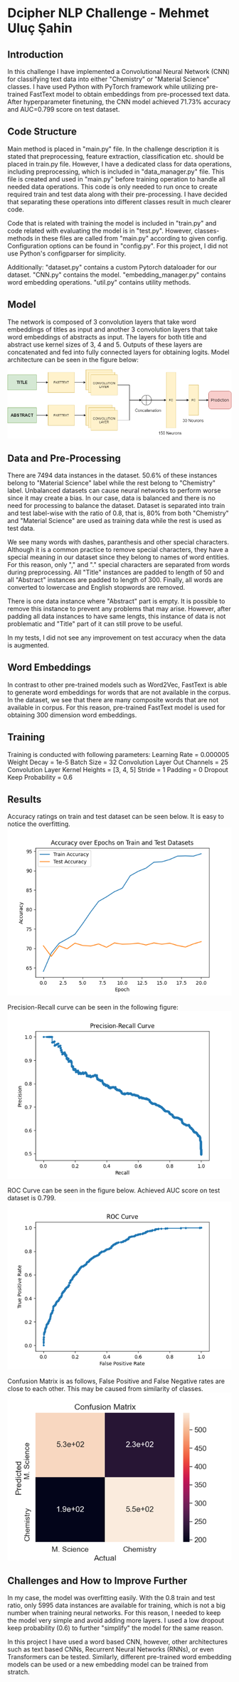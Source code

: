 # Dcipher NLP Challenge - Mehmet Uluç Şahin

## Introduction
In this challenge I have implemented a Convolutional Neural Network (CNN) for classifying text data into either "Chemistry" or "Material Science" classes. I have used Python with PyTorch framework while utilizing pre-trained FastText model to obtain embeddings from pre-processed text data. After hyperparameter finetuning, the CNN model achieved 71.73% accuracy and AUC=0.799 score on test dataset.

## Code Structure
Main method is placed in "main.py" file. In the challenge description it is stated that preprocessing, feature extraction, classification etc. should be placed in train.py file. However, I have a dedicated class for data operations, including preprocessing, which is included in "data_manager.py" file. This file is created and used in "main.py" before training operation to handle all needed data operations. This code is only needed to run once to create required train and test data along with their pre-processing. I have decided that separating these operations into different classes result in much clearer code.

Code that is related with training the model is included in "train.py" and code related with evaluating the model is in "test.py". However, classes-methods in these files are called from "main.py" according to given config. Configuration options can be found in "config.py". For this project, I did not use Python's configparser for simplicity.

Additionally:
"dataset.py" contains a custom Pytorch dataloader for our dataset.
"CNN.py" contains the model.
"embedding_manager.py" contains word embedding operations.
"util.py" contains utility methods.

## Model
The network is composed of 3 convolution layers that take word embeddings of titles as input and another 3 convolution layers that take word embeddings of abstracts as input. The layers for both title and abstract use kernel sizes of 3, 4 and 5. Outputs of these layers are concatenated and fed into fully connected layers for obtaining logits. Model architecture can be seen in the figure below:

![](images/model.png)

## Data and Pre-Processing
There are 7494 data instances in the dataset. 50.6% of these instances belong to "Material Science" label while the rest belong to "Chemistry" label. Unbalanced datasets can cause neural networks to perform worse since it may create a bias. In our case, data is balanced and there is no need for processing to balance the dataset. Dataset is separated into train and test label-wise with the ratio of 0.8, that is, 80% from both "Chemistry" and "Material Science" are used as training data while the rest is used as test data.

We see many words with dashes, paranthesis and other special characters. Although it is a common practice to remove special characters, they have a special meaning in our dataset since they belong to names of word entities. For this reason, only "," and "." special characters are separated from words during preprocessing. All "Title" instances are padded to length of 50 and all "Abstract" instances are padded to length of 300. Finally, all words are converted to lowercase and English stopwords are removed.

There is one data instance where "Abstract" part is empty. It is possible to remove this instance to prevent any problems that may arise. However, after padding all data instances to have same lengts, this instance of data is not problematic and "Title" part of it can still prove to be useful. 

In my tests, I did not see any improvement on test accuracy when the data is augmented.

## Word Embeddings
In contrast to other pre-trained models such as Word2Vec, FastText is able to generate word embeddings for words that are not available in the corpus. In the dataset, we see that there are many composite words that are not available in corpus. For this reason, pre-trained FastText model is used for obtaining 300 dimension word embeddings.

## Training
Training is conducted with following parameters:
Learning Rate = 0.000005
Weight Decay = 1e-5
Batch Size = 32
Convolution Layer Out Channels = 25
Convolution Layer Kernel Heights = [3, 4, 5]
Stride = 1
Padding = 0
Dropout Keep Probability = 0.6


## Results
Accuracy ratings on train and test dataset can be seen below. It is easy to notice the overfitting.
![](images/Accuracy.png)

Precision-Recall curve can be seen in the following figure:
![](images/PrecisionRecall.png)

ROC Curve can be seen in the figure below. Achieved AUC score on test dataset is 0.799.
![](images/ROC.png)

Confusion Matrix is as follows, False Positive and False Negative rates are close to each other. This may be caused from similarity of classes.
![](images/ConfusionMatrix.png)



## Challenges and How to Improve Further
In my case, the model was overfitting easily. With the 0.8 train and test ratio, only 5995 data instances are available for training, which is not a big number when training neural networks. For this reason, I needed to keep the model very simple and avoid adding more layers. I used a low dropout keep probability (0.6) to further "simplify" the model for the same reason.

In this project I have used a word based CNN, however, other architectures such as text based CNNs, Recurrent Neural Networks (RNNs), or even Transformers can be tested. Similarly, different pre-trained word embedding models can be used or a new embedding model can be trained from stratch. 
